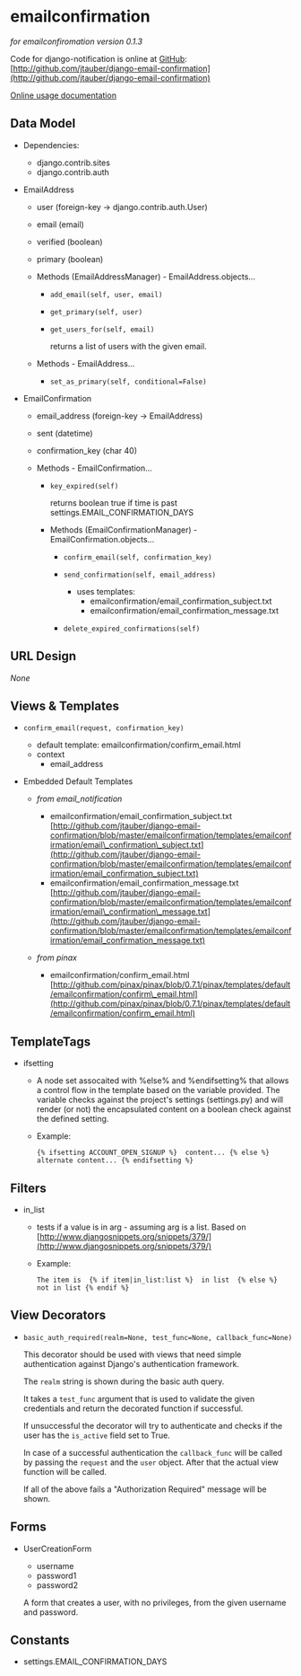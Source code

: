 emailconfirmation
=================

_for emailconfiromation version 0.1.3_

Code for django-notification is online at [GitHub](http://github.com): [http://github.com/jtauber/django-email-confirmation](http://github.com/jtauber/django-email-confirmation)

[Online usage documentation](http://github.com/jtauber/django-email-confirmation/blob/master/docs/index.txt)

Data Model
----------

* Dependencies: 
	* django.contrib.sites
	* django.contrib.auth
	
* EmailAddress

	* user (foreign-key -> django.contrib.auth.User)
	* email (email)
	* verified (boolean)
	* primary (boolean)
	
	* Methods (EmailAddressManager) - EmailAddress.objects...
	
		* `add_email(self, user, email)`

		* `get_primary(self, user)`

		* `get_users_for(self, email)`
		
			returns a list of users with the given email.
	
	* Methods - EmailAddress...
	
		* `set_as_primary(self, conditional=False)`

* EmailConfirmation

	* email_address (foreign-key -> EmailAddress)
	* sent (datetime)
	* confirmation_key (char 40)

	* Methods - EmailConfirmation...
	
		* `key_expired(self)`
		
			returns boolean true if time is past settings.EMAIL\_CONFIRMATION\_DAYS
	
		* Methods (EmailConfirmationManager) - EmailConfirmation.objects...

			* `confirm_email(self, confirmation_key)`
			
			* `send_confirmation(self, email_address)`
				* uses templates:
				 	* emailconfirmation/email\_confirmation\_subject.txt
					* emailconfirmation/email\_confirmation\_message.txt
			
			* `delete_expired_confirmations(self)`
	
URL Design
----------

_None_

Views & Templates
-----------------

* `confirm_email(request, confirmation_key)`

	* default template: emailconfirmation/confirm_email.html
	* context
		* email_address

* Embedded Default Templates
	* _from email\_notification_
		* emailconfirmation/email\_confirmation\_subject.txt [http://github.com/jtauber/django-email-confirmation/blob/master/emailconfirmation/templates/emailconfirmation/email\_confirmation\_subject.txt](http://github.com/jtauber/django-email-confirmation/blob/master/emailconfirmation/templates/emailconfirmation/email_confirmation_subject.txt)
		* emailconfirmation/email\_confirmation\_message.txt [http://github.com/jtauber/django-email-confirmation/blob/master/emailconfirmation/templates/emailconfirmation/email\_confirmation\_message.txt](http://github.com/jtauber/django-email-confirmation/blob/master/emailconfirmation/templates/emailconfirmation/email_confirmation_message.txt)

	* _from pinax_
		* emailconfirmation/confirm\_email.html [http://github.com/pinax/pinax/blob/0.7.1/pinax/templates/default/emailconfirmation/confirm\_email.html](http://github.com/pinax/pinax/blob/0.7.1/pinax/templates/default/emailconfirmation/confirm_email.html)
	
TemplateTags
------------

* ifsetting
	* A node set assocaited with %else% and %endifsetting% that allows a control flow in the template based on the variable provided. The variable checks against the project's settings (settings.py) and will render (or not) the encapsulated content on a boolean check against the defined setting.
	* Example:

		`{% ifsetting ACCOUNT_OPEN_SIGNUP %} 
			content...
		{% else %}
			alternate content...
		{% endifsetting %}`

Filters
-------

* in_list
	* tests if a value is in arg - assuming arg is a list. Based on [http://www.djangosnippets.org/snippets/379/](http://www.djangosnippets.org/snippets/379/)
	* Example:

		`The item is 
		{% if item|in_list:list %} 
		    in list 
		{% else %} 
		    not in list
		{% endif %}`

View Decorators
---------------

* `basic_auth_required(realm=None, test_func=None, callback_func=None)`

    This decorator should be used with views that need simple authentication
    against Django's authentication framework.
    
    The ``realm`` string is shown during the basic auth query.
    
    It takes a ``test_func`` argument that is used to validate the given
    credentials and return the decorated function if successful.
    
    If unsuccessful the decorator will try to authenticate and checks if the
    user has the ``is_active`` field set to True.
    
    In case of a successful authentication  the ``callback_func`` will be
    called by passing the ``request`` and the ``user`` object. After that the
    actual view function will be called.
    
    If all of the above fails a "Authorization Required" message will be shown.

Forms
-----

* UserCreationForm
	* username
	* password1
	* password2
	
	A form that creates a user, with no privileges, from the given username and password.

Constants
---------

* settings.EMAIL\_CONFIRMATION\_DAYS
